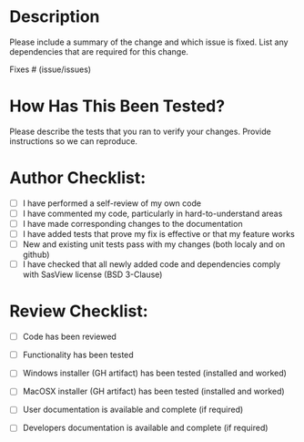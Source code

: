 # Description

Please include a summary of the change and which issue is fixed. List any dependencies that are required for this change.

Fixes # (issue/issues)

# How Has This Been Tested?

Please describe the tests that you ran to verify your changes. Provide instructions so we can reproduce.


# Author Checklist:

- [ ] I have performed a self-review of my own code
- [ ] I have commented my code, particularly in hard-to-understand areas
- [ ] I have made corresponding changes to the documentation
- [ ] I have added tests that prove my fix is effective or that my feature works
- [ ] New and existing unit tests pass with my changes (both localy and on github)
- [ ] I have checked that all newly added code and dependencies comply with SasView license (BSD 3-Clause)

# Review Checklist:

- [ ] Code has been reviewed
- [ ] Functionality has been tested
- [ ] Windows installer (GH artifact) has been tested (installed and worked) 
- [ ] MacOSX installer (GH artifact) has been tested (installed and worked) 
- [ ] User documentation is available and complete (if required)
- [ ] Developers documentation is available and complete (if required)

